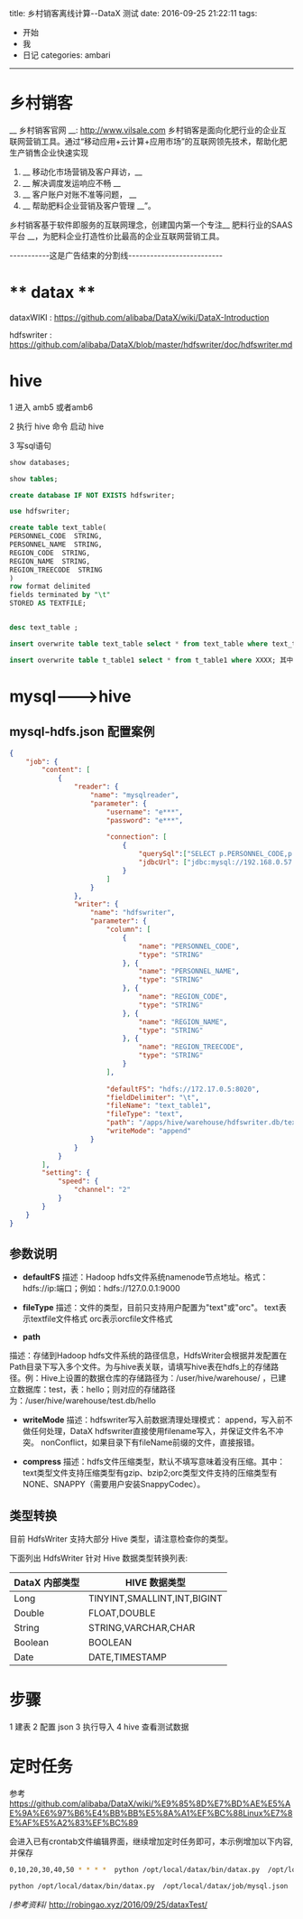 title: 乡村销客离线计算--DataX 测试
date: 2016-09-25 21:22:11
tags:
- 开始
- 我
- 日记
categories: ambari
---

# 乡村销客
__ 乡村销客官网 __: http://www.vilsale.com 
乡村销客是面向化肥行业的企业互联网营销工具。通过“移动应用+云计算+应用市场”的互联网领先技术，帮助化肥生产销售企业快速实现  
<!-- more -->
1. __ 移动化市场营销及客户拜访，__  
1. __ 解决调度发运响应不畅  __  
1. __ 客户账户对账不准等问题， __  
1. __ 帮助肥料企业营销及客户管理 __”。 

乡村销客基于软件即服务的互联网理念，创建国内第一个专注__ 肥料行业的SAAS平台 __，为肥料企业打造性价比最高的企业互联网营销工具。
 
-----------这是广告结束的分割线--------------------------


# ** datax ** 


dataxWIKI : https://github.com/alibaba/DataX/wiki/DataX-Introduction

hdfswriter : https://github.com/alibaba/DataX/blob/master/hdfswriter/doc/hdfswriter.md


# hive

 1 进入 amb5 或者amb6

 2 执行 hive 命令 启动 hive

 3 写sql语句
 
 ```sql
show databases;

show tables;

create database IF NOT EXISTS hdfswriter;

use hdfswriter;

create table text_table(
PERSONNEL_CODE  STRING,
PERSONNEL_NAME  STRING,
REGION_CODE  STRING,
REGION_NAME  STRING,
REGION_TREECODE  STRING
)
row format delimited
fields terminated by "\t"
STORED AS TEXTFILE;


desc text_table ; 

insert overwrite table text_table select * from text_table where text_table.personnel_code = '000437';

insert overwrite table t_table1 select * from t_table1 where XXXX; 其中xxx是你需要保留的数据的查询条件。 如果清空表，如下： insert overwrite table t_table1 select * from t ...
```

# mysql--->hive


## mysql-hdfs.json 配置案例

```json
{
    "job": {
        "content": [
            {
                "reader": {
                    "name": "mysqlreader", 
                    "parameter": {
                        "username": "e***",
                        "password": "e***",
                         
                        "connection": [
                            {
                                "querySql":["SELECT p.PERSONNEL_CODE,p.PERSONNEL_NAME,reg.REGION_CODE,reg.REGION_NAME,reg.REGION_TREECODE FROM dossier_personnel p  JOIN re_user_regoin r ON r.user_id = p.PERSONNEL_ID JOIN        bd_region reg ON reg.REGION_ID = r.REGION_ID WHERE r.RUG_STATE =0 "],
                                "jdbcUrl": ["jdbc:mysql://192.168.0.57:3306/vil"]
                            }
                        ]
                    }
                }, 
                "writer": {
                    "name": "hdfswriter", 
                    "parameter": {
                        "column": [
                            {
                                "name": "PERSONNEL_CODE",
                                "type": "STRING"
                            }, {
                                "name": "PERSONNEL_NAME",
                                "type": "STRING"
                            }, {
                                "name": "REGION_CODE",
                                "type": "STRING"
                            }, {
                                "name": "REGION_NAME",
                                "type": "STRING"
                            }, {
                                "name": "REGION_TREECODE",
                                "type": "STRING"
                            }
                        ], 
                         
                        "defaultFS": "hdfs://172.17.0.5:8020", 
                        "fieldDelimiter": "\t", 
                        "fileName": "text_table1", 
                        "fileType": "text", 
                        "path": "/apps/hive/warehouse/hdfswriter.db/text_table", 
                        "writeMode": "append"
                    }
                }
            }
        ], 
        "setting": {
            "speed": {
                "channel": "2"
            }
        }
    }
}
```

## 参数说明

* __defaultFS__
描述：Hadoop hdfs文件系统namenode节点地址。格式：hdfs://ip:端口；例如：hdfs://127.0.0.1:9000


* __fileType__
描述：文件的类型，目前只支持用户配置为"text"或"orc"。 
text表示textfile文件格式
orc表示orcfile文件格式



* __path__

描述：存储到Hadoop hdfs文件系统的路径信息，HdfsWriter会根据并发配置在Path目录下写入多个文件。为与hive表关联，请填写hive表在hdfs上的存储路径。例：Hive上设置的数据仓库的存储路径为：/user/hive/warehouse/ ，已建立数据库：test，表：hello；则对应的存储路径为：/user/hive/warehouse/test.db/hello 


* __writeMode__
描述：hdfswriter写入前数据清理处理模式： 
append，写入前不做任何处理，DataX hdfswriter直接使用filename写入，并保证文件名不冲突。
nonConflict，如果目录下有fileName前缀的文件，直接报错。


* __compress__
描述：hdfs文件压缩类型，默认不填写意味着没有压缩。其中：text类型文件支持压缩类型有gzip、bzip2;orc类型文件支持的压缩类型有NONE、SNAPPY（需要用户安装SnappyCodec）。


## 类型转换

目前 HdfsWriter 支持大部分 Hive 类型，请注意检查你的类型。

下面列出 HdfsWriter 针对 Hive 数据类型转换列表:

| DataX 内部类型| HIVE 数据类型    |
| -------- | -----  |
| Long     |TINYINT,SMALLINT,INT,BIGINT |
| Double   |FLOAT,DOUBLE |
| String   |STRING,VARCHAR,CHAR |
| Boolean  |BOOLEAN |
| Date     |DATE,TIMESTAMP |




# 步骤
 1 建表
 2 配置 json
 3 执行导入
 4 hive 查看测试数据

# 定时任务

参考
https://github.com/alibaba/DataX/wiki/%E9%85%8D%E7%BD%AE%E5%AE%9A%E6%97%B6%E4%BB%BB%E5%8A%A1%EF%BC%88Linux%E7%8E%AF%E5%A2%83%EF%BC%89

会进入已有crontab文件编辑界面，继续增加定时任务即可，本示例增加以下内容,并保存

```bash
0,10,20,30,40,50 * * * *  python /opt/local/datax/bin/datax.py  /opt/local/datax/job/mysql.json  >>/opt/logs/dataxlog.`date +\%Y\%m\%d\%H\%M\%S`  2>&1

```
```bash
python /opt/local/datax/bin/datax.py  /opt/local/datax/job/mysql.json 

```


/*参考资料*/
http://robingao.xyz/2016/09/25/dataxTest/

